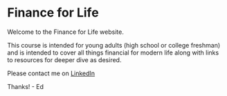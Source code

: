 # Finance for Life

Welcome to the Finance for Life website.

This course is intended for young adults (high school or college freshman) and is intended to cover all things financial for modern life along with links to resources for deeper dive as desired.

Please contact me on [LinkedIn](https://www.linkedin.com/in/dmccreary/)

Thanks! - Ed
